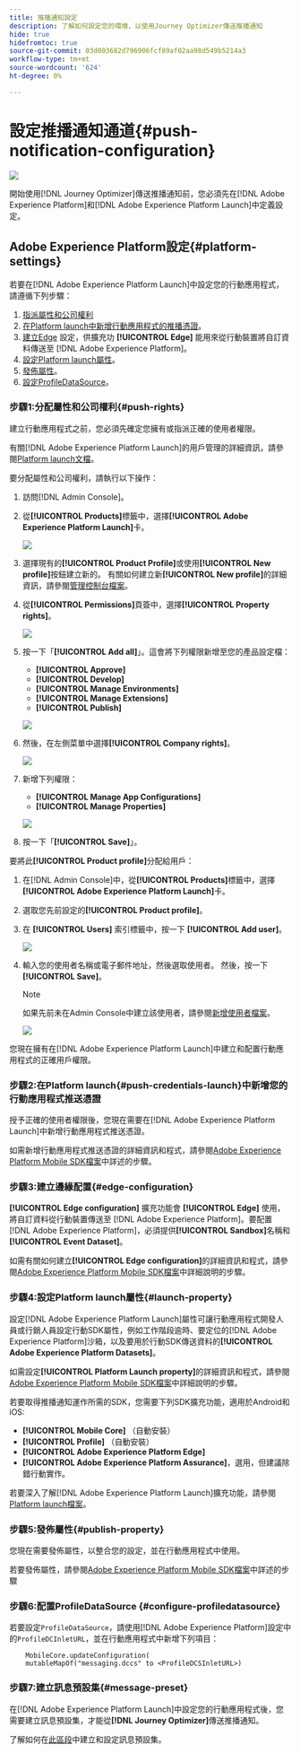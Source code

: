 ```yaml
---
title: 推播通知設定
description: 了解如何設定您的環境，以使用Journey Optimizer傳送推播通知
hide: true
hidefromtoc: true
source-git-commit: 03d003682d796906fcf89af02aa98d549b5214a3
workflow-type: tm+mt
source-wordcount: '624'
ht-degree: 0%

---
```


# 設定推播通知通道{#push-notification-configuration}

![](assets/do-not-localize/badge.png)

開始使用[!DNL Journey Optimizer]傳送推播通知前，您必須先在[!DNL Adobe Experience Platform]和[!DNL Adobe Experience Platform Launch]中定義設定。

## Adobe Experience Platform設定{#platform-settings}

若要在[!DNL Adobe Experience Platform Launch]中設定您的行動應用程式，請遵循下列步驟：

1. [指派屬性和公司權利](#push-rights)
1. [在Platform launch中新增行動應用程式的推播憑證](#push-credentials-launch)。
1. [建立Edge](#edge-configuration) 設定，供擴充功 **[!UICONTROL Edge]** 能用來從行動裝置將自訂資料傳送至 [!DNL Adobe Experience Platform]。
1. [設定Platform launch屬性](#launch-property)。
1. [發佈屬性](#publish-property)。
1. [設定ProfileDataSource](#configure-profiledatasource)。

### 步驟1:分配屬性和公司權利{#push-rights}

建立行動應用程式之前，您必須先確定您擁有或指派正確的使用者權限。

有關[!DNL Adobe Experience Platform Launch]的用戶管理的詳細資訊，請參閱[Platform launch文檔](https://experienceleague.adobe.com/docs/launch/using/admin/user-permissions.html#experience-cloud-permissions)。

要分配屬性和公司權利，請執行以下操作：

1. 訪問[!DNL Admin Console]。

1. 從&#x200B;**[!UICONTROL Products]**&#x200B;標籤中，選擇&#x200B;**[!UICONTROL Adobe Experience Platform Launch]**&#x200B;卡。

   ![](assets/push_product_1.png)

1. 選擇現有的&#x200B;**[!UICONTROL Product Profile]**&#x200B;或使用&#x200B;**[!UICONTROL New profile]**&#x200B;按鈕建立新的。 有關如何建立新&#x200B;**[!UICONTROL New profile]**&#x200B;的詳細資訊，請參閱[管理控制台檔案](https://experienceleague.adobe.com/docs/experience-platform/access-control/ui/create-profile.html#ui)。

1. 從&#x200B;**[!UICONTROL Permissions]**&#x200B;頁簽中，選擇&#x200B;**[!UICONTROL Property rights]**。

   ![](assets/push_product_2.png)

1. 按一下「**[!UICONTROL Add all]**」。這會將下列權限新增至您的產品設定檔：
   * **[!UICONTROL Approve]**
   * **[!UICONTROL Develop]**
   * **[!UICONTROL Manage Environments]**
   * **[!UICONTROL Manage Extensions]**
   * **[!UICONTROL Publish]**

   ![](assets/push_product_3.png)

1. 然後，在左側菜單中選擇&#x200B;**[!UICONTROL Company rights]**。

   ![](assets/push_product_4.png)

1. 新增下列權限：

   * **[!UICONTROL Manage App Configurations]**
   * **[!UICONTROL Manage Properties]**

   ![](assets/push_product_5.png)

1. 按一下「**[!UICONTROL Save]**」。

要將此&#x200B;**[!UICONTROL Product profile]**&#x200B;分配給用戶：

1. 在[!DNL Admin Console]中，從&#x200B;**[!UICONTROL Products]**&#x200B;標籤中，選擇&#x200B;**[!UICONTROL Adobe Experience Platform Launch]**&#x200B;卡。

1. 選取您先前設定的&#x200B;**[!UICONTROL Product profile]**。

1. 在 **[!UICONTROL Users]** 索引標籤中，按一下 **[!UICONTROL Add user]**。

   ![](assets/push_product_6.png)

1. 輸入您的使用者名稱或電子郵件地址，然後選取使用者。 然後，按一下&#x200B;**[!UICONTROL Save]**。

   >[!NOTE]
   >
   >如果先前未在Admin Console中建立該使用者，請參閱[新增使用者檔案](https://helpx.adobe.com/enterprise/admin-guide.html/enterprise/using/manage-users-individually.ug.html#add-users)。

   ![](assets/push_product_7.png)


您現在擁有在[!DNL Adobe Experience Platform Launch]中建立和配置行動應用程式的正確用戶權限。

### 步驟2:在Platform launch{#push-credentials-launch}中新增您的行動應用程式推送憑證

授予正確的使用者權限後，您現在需要在[!DNL Adobe Experience Platform Launch]中新增行動應用程式推送憑證。

如需新增行動應用程式推送憑證的詳細資訊和程式，請參閱[Adobe Experience Platform Mobile SDK檔案](https://aep-sdks.gitbook.io/docs/beta/adobe-journey-optimizer#configure-the-journey-optimizer-extension-in-launch)中詳述的步驟。

<!--
Note that to add push credentials in [!DNL Adobe Experience Platform Launch], the owner of the mobile app should fetch them from APNs/FCM.
1. From [!DNL Adobe Experience Platform Launch], ensure that **[!UICONTROL Client Side]** is selected in the drop-down menu.

1. Select the **[!UICONTROL App Configurations]** tab in the left-hand panel and click **[!UICONTROL App Configuration]** to create a new configuration.

1. Enter a **[!UICONTROL Name]** for the configuration.

1. From the **[!UICONTROL Messaging Service Type]** drop-down menu, select the **[!UICONTROL Messaging service type]** to be used for these credentials. Here, we selected **[!UICONTROL Apple Push Notification Service]** since we are working with iOS.

1. Enter the mobile app **[!UICONTROL Bundle Id]** in the **[!UICONTROL App ID (iOS Bundle ID)]** field if you are using Apple push notification service or in the **[!UICONTROL App ID (Android package name)]** field if you are using Firebase Cloud Messaging.

    ![](assets/push_launch_app_configuration.png)

1. Drag and drop the .p8 key file or the .json private key file to the **[!UICONTROL Push Credentials]** field.

1. Enter the **[!UICONTROL Key Id]** and **[!UICONTROL Team Id]** if you are using Apple push notification service.

1. Click **[!UICONTROL Save]** to create your app configuration.
-->

### 步驟3:建立邊緣配置{#edge-configuration}

**[!UICONTROL Edge configuration]** 擴充功能會 **[!UICONTROL Edge]** 使用，將自訂資料從行動裝置傳送至 [!DNL Adobe Experience Platform]。要配置[!DNL Adobe Experience Platform]，必須提供&#x200B;**[!UICONTROL Sandbox]**&#x200B;名稱和&#x200B;**[!UICONTROL Event Dataset]**。

如需有關如何建立&#x200B;**[!UICONTROL Edge configuration]**&#x200B;的詳細資訊和程式，請參閱[Adobe Experience Platform Mobile SDK檔案](https://aep-sdks.gitbook.io/docs/getting-started/configure-datastreams)中詳細說明的步驟。


<!--
1. From [!DNL Adobe Experience Platform Launch], select the **[!UICONTROL Edge Configurations]** tab and click **[!UICONTROL Edge Configurations]**.
    
1. Select **[!UICONTROL New Edge Configuration]** to add a new **[!UICONTROL Edge Configuration]**.
1. Enter a **[!UICONTROL Name]** and click **[!UICONTROL Save]**

1. Click the **[!UICONTROL Adobe Experience Platform]** toggle to enable it.

1. Fill in the **[!UICONTROL Sandbox]**, **[!UICONTROL Event dataset]** and **[!UICONTROL Profile Dataset]** fields. Then, click **[!UICONTROL Save]**.
    
    ![](assets/push-config-4.png)
-->

### 步驟4:設定Platform launch屬性{#launch-property}

設定[!DNL Adobe Experience Platform Launch]屬性可讓行動應用程式開發人員或行銷人員設定行動SDK屬性，例如工作階段逾時、要定位的[!DNL Adobe Experience Platform]沙箱，以及要用於行動SDK傳送資料的&#x200B;**[!UICONTROL Adobe Experience Platform Datasets]**。

如需設定&#x200B;**[!UICONTROL Platform Launch property]**&#x200B;的詳細資訊和程式，請參閱[Adobe Experience Platform Mobile SDK檔案](https://aep-sdks.gitbook.io/docs/getting-started/create-a-mobile-property#create-a-mobile-property)中詳細說明的步驟。

若要取得推播通知運作所需的SDK，您需要下列SDK擴充功能，適用於Android和iOS:

* **[!UICONTROL Mobile Core]** （自動安裝）
* **[!UICONTROL Profile]** （自動安裝）
* **[!UICONTROL Adobe Experience Platform Edge]**
* **[!UICONTROL Adobe Experience Platform Assurance]**，選用，但建議除錯行動實作。

若要深入了解[!DNL Adobe Experience Platform Launch]擴充功能，請參閱[Platform launch檔案](https://experienceleague.adobe.com/docs/launch-learn/implementing-in-mobile-android-apps-with-launch/configure-launch/launch-add-extensions.html)。

<!--

1. From [!DNL Adobe Experience Platform Launch], ensure that **[!UICONTROL Client Side]** is selected in the drop-down menu.

1. select the **[!UICONTROL Properties]** tab and click **[!UICONTROL New Property]**.

    ![](assets/push-config-6.png)

1. Enter a **[!UICONTROL Name]** for your new property.

1. Select **[!UICONTROL Mobile]** as **[!UICONTROL Platform]**.

    ![](assets/push-config-7.png)

1. Click **[!UICONTROL Save]** to create your new property.

To configure **[!UICONTROL Adobe Experience Platform Edge Extension]** to send custom data from mobile devices to [!DNL Adobe Experience Platform].

1. Select your previously created property and select the **[!UICONTROL Extensions]** tab to view the extensions for this property.

    ![](assets/push-config-8.png)

1. Click **[!UICONTROL Configure]** under the **[!UICONTROL Adobe Experience Platform Edge]** Network' extension.

1. From the **[!UICONTROL Edge Configuration]** drop-down list, select the **[!UICONTROL Edge Configuration]** created in the previous steps. For more information on **[!UICONTROL Edge Configuration]**, refer to this [section](#edge-configuration).

1. Click **[!UICONTROL Save]**.

To configure **[!UICONTROL Adobe Experience Platform Messaging]** extension to send push profile and push interactions to the correct datasets, follow the same steps as above. Use **[!UICONTROL Sandbox]**, **[!UICONTROL Event dataset]** and **[!UICONTROL Profile Dataset]** created in the [Adobe Experience Platform setup](#edge-configuration).
-->

### 步驟5:發佈屬性{#publish-property}

您現在需要發佈屬性，以整合您的設定，並在行動應用程式中使用。

若要發佈屬性，請參閱[Adobe Experience Platform Mobile SDK檔案](https://aep-sdks.gitbook.io/docs/getting-started/create-a-mobile-property#publish-the-configuration)中詳述的步驟

### 步驟6:配置ProfileDataSource {#configure-profiledatasource}

若要設定`ProfileDataSource`，請使用[!DNL Adobe Experience Platform]設定中的`ProfileDCInletURL`，並在行動應用程式中新增下列項目：

```
    MobileCore.updateConfiguration(
    mutableMapOf("messaging.dccs" to <ProfileDCSInletURL>)
```

<!--
## Test your mobile app with custom action {#mobile-app-test}

After configuring your mobile app in both Adobe Experience Platform and Adobe Launch, you can now test it before sending push notifications to your profiles. In this use case, we will create a journey to target our mobile app and set a custom action which will trigger the push notification.

You can use a test mobile app for this use case. For more on this, refer to this [page](https://wiki.corp.adobe.com/pages/viewpage.action?spaceKey=CJM&title=Details+of+setting+the+mobile+test+app) (internal use only).

For this journey to work, you need to create an XDM schema. For more information, refer to [XDM documentation](https://experienceleague.adobe.com/docs/experience-platform/xdm/schema/composition.html?lang=en#schemas-and-data-ingestion).

1. In the left menu, click **[!UICONTROL Data]** then **[!UICONTROL Schemas]** under **[!UICONTROL Data management]** to create your XDM schema.

    ![](assets/test_push_1.png)

1. Click **[!UICONTROL Create schema]** then select **[!UICONTROL XDM Experience event]**.

    ![](assets/test_push_2.png)

1. In the right pane, enter the name of your schema and description. Enable this schema for **[!UICONTROL Profile]**.

1. In the left pane, click **[!UICONTROL Add]** under **[!UICONTROL Mixins]** and select  **[!UICONTROL Create a new Mixin]**. For more information on how to create mixin, refer to [XDM System documentation](https://experienceleague.adobe.com/docs/experience-platform/xdm/api/create-mixin.html?lang=en#api).

    ![](assets/test_push_3.png)

1. Enter a **[!UICONTROL Display Name]** and a **[!UICONTROL Description]**. Click **[!UICONTROL Add mixin]** when done.

    ![](assets/test_push_4.png)

1. In the **[!UICONTROL Field properties]** window, add a **[!UICONTROL Field name]**, **[!UICONTROL Display name]** and select **[!UICONTROL String]** as **[!UICONTROL Type]**.

    ![](assets/test_push_5.png)

1. Check **[!UICONTROL Required]** and click **[!UICONTROL Apply]**.

1. Click **[!UICONTROL Save]**. Your schema is now created and can be used in an **[!UICONTROL Event schema]**.

You then need to set up an **[!UICONTROL Event schema]** where you will set the custom action which you will need to enter in your mobile app to trigger your push notification.

1. From the left menu of the home page, click the **[!UICONTROL Admin]** icon, then click **[!UICONTROL Manage]** from the **[!UICONTROL Events]** card to create your new **[!UICONTROL Event schema]**.

1. Click **[!UICONTROL Add]**, the event configuration pane opens on the right side of the screen.

    ![](assets/test_push_6.png)

1. Enter the name of your event. You can also add a description.

1. In the **[!UICONTROL Event ID type]** field, select **[!UICONTROL Rule Based]**.

1. In the **[!UICONTROL Parameters]**, select your previously created XDM event.

    ![](assets/test_push_7.png)

1. Click **[!UICONTROL Edit]** in the **[!UICONTROL Event ID condition]** field.

1. Drag and your previously added mixin to define the condition that will be used by the system to identify the events that will trigger your journey.

    ![](assets/test_push_8.png)

1. Type in the syntax that you will need to use to trigger your push notification in your test app, in this example **order confirmation**.

    ![](assets/test_push_9.png)

1. Select **[!UICONTROL ECID]** as your **[!UICONTROL Namespace]**.

1. Click **[!UICONTROL Ok]** then **[!UICONTROL Save]**.

Your **[!UICONTROL Event schema]** is now created and can now be used in a journey.

1. In the left menu from [!DNL Journey Optimizer] homepage, click **[!UICONTROL Journeys]**.

1. Click **[!UICONTROL Create]** to create a new journey.

    ![](assets/test_push_10.png)

1. Edit the journey's properties in the configuration pane displayed on the right side. Learn more in this [section](building-journeys/journey-gs.md#change-properties).

1. Start by drag and dropping the **[!UICONTROL Event schema]** created in the previous steps from the **[!UICONTROL Events]** drop-down.

    ![](assets/test_push_11.png)

1. From the **[!UICONTROL Actions]** drop-down, drag and drop a **[!UICONTROL Message]** activity to your journey.

1. Select a previously created message. For more information on how to create push notifications, refer to this [page](create-message.md).

1. Drag and drop an **[!UICONTROL End]** activity to your journey.

1. Activate **[!UICONTROL Test]** to your journey to start testing your push notifications and click **[!UICONTROL Trigger an event]**.

    ![](assets/test_push_12.png)

1. Enter your ECID in the **[!UICONTROL Key]** field then your event that will trigger the push notification in our case **order confirmation**.

    ![](assets/test_push_13.png)

1. Click **[!UICONTROL Send]**.

Your event will be triggered and you will receive your push notification to your mobile app.

![](assets/test_push_14.png)
-->

### 步驟7:建立訊息預設集{#message-preset}

在[!DNL Adobe Experience Platform Launch]中設定您的行動應用程式後，您需要建立訊息預設集，才能從&#x200B;**[!DNL Journey Optimizer]**&#x200B;傳送推播通知。

了解如何在[此區段](configuration/message-presets.md)中建立和設定訊息預設集。